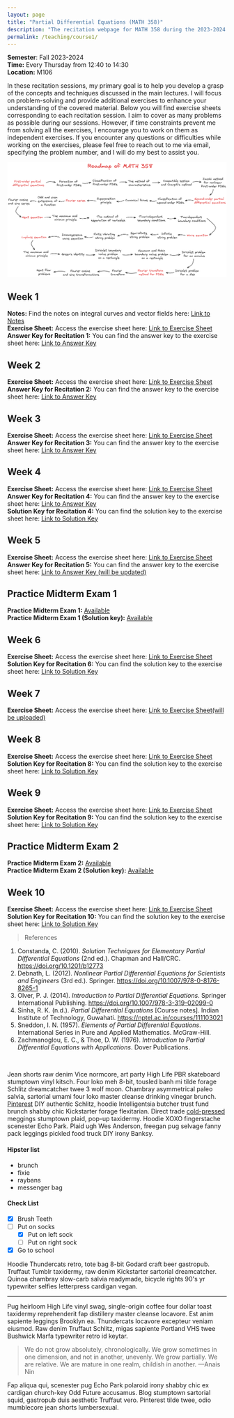 ```yaml
---
layout: page
title: "Partial Differential Equations (MATH 358)"
description: "The recitation webpage for MATH 358 during the 2023-2024 Fall Semester"
permalink: /teaching/course1/
---
```


**Semester**: Fall 2023-2024   
**Time:** Every Thursday from 12:40 to 14:30  
**Location:** M106

In these recitation sessions, my primary goal is to help you develop a grasp of the concepts and techniques discussed in the main lectures. I will focus on problem-solving and provide additional exercises to enhance your understanding of the covered material. Below you will find exercise sheets corresponding to each recitation session. I aim to cover as many problems as possible during our sessions. However, if time constraints prevent me from solving all the exercises, I encourage you to work on them as independent exercises. If you encounter any questions or difficulties while working on the exercises, please feel free to reach out to me via email, specifying the problem number, and I will do my best to assist you.

![roadmap](roadmap358.png)


## Week 1

**Notes:** Find the notes on integral curves and vector fields here: <a href="https://drive.google.com/file/d/1Lmumw0LpLad9v0GnukLkN3oQg2x_T6Yw/view?usp=sharing" target="_blank">Link to Notes</a>  
**Exercise Sheet:** Access the exercise sheet here: <a href="https://drive.google.com/file/d/16njBIzgrSMhxvkJbyNVBfHHtOoA0RERc/view?usp=drive_link" target="_blank">Link to Exercise Sheet</a>  
**Answer Key for Recitation 1:** You can find the answer key to the exercise sheet here: <a href="https://drive.google.com/file/d/12KJax99hvxxeov_NDr_YOZSqZfYb0x9G/view?usp=drive_link" target="_blank">Link to Answer Key</a>

## Week 2
 
**Exercise Sheet:** Access the exercise sheet here: <a href="https://drive.google.com/file/d/1EzT66Hi-nwfbwSmKmdc_rJP2ntJYDR8a/view?usp=share_link" target="_blank">Link to Exercise Sheet</a>  
**Answer Key for Recitation 2:** You can find the answer key to the exercise sheet here: <a href="https://drive.google.com/file/d/1HVHGa0Rv01jYs8GEAWklDMVvQ_9kjceS/view?usp=share_link" target="_blank">Link to Answer Key</a>

## Week 3
 
**Exercise Sheet:** Access the exercise sheet here: <a href="https://drive.google.com/file/d/1MI-fTvOU6RoxYDtXQgNA0hTYXycrWcif/view?usp=drive_link" target="_blank">Link to Exercise Sheet</a>  
**Answer Key for Recitation 3:** You can find the answer key to the exercise sheet here: <a href="https://drive.google.com/file/d/1j5mEr3Wn2OCKb7-08WsDy1sek9bR3BBZ/view?usp=drive_link">Link to Answer Key</a>

## Week 4
 
**Exercise Sheet:** Access the exercise sheet here: <a href="https://drive.google.com/file/d/18ziDwbiMk-j7hAJBcYGcEFNiCMj9Stv4/view?usp=sharing">Link to Exercise Sheet</a>  
**Answer Key for Recitation 4:** You can find the answer key to the exercise sheet here: <a href="https://drive.google.com/file/d/1eN_6yN_NCnL9Eg3ofYS3fwtKJ-8enfRh/view?usp=drive_link">Link to Answer Key</a>  
**Solution Key for Recitation 4:** You can find the solution key to the exercise sheet here: <a href="https://drive.google.com/file/d/1l0aBXus0yF5kRCHwdtZjTisrmNjD0-nO/view?usp=sharing">Link to Solution Key</a>

## Week 5

**Exercise Sheet:** Access the exercise sheet here: <a href="https://drive.google.com/file/d/1szptaS1BHu8547IIgBMl-yBID9SUqBab/view?usp=sharing">Link to Exercise Sheet</a>  
**Answer Key for Recitation 5:** You can find the answer key to the exercise sheet here: <a href="">Link to Answer Key (will be updated)</a>  

## Practice Midterm Exam 1  
**Practice Midterm Exam 1:** <a href="https://drive.google.com/file/d/1ldrB032SMFDZq5wNR4n9352UUJWCB9C7/view?usp=drive_link" target="_blank">Available</a>  
**Practice Midterm Exam 1 (Solution key):** <a href="https://drive.google.com/file/d/1nF_zt4iqSRQ5KJ6Q9odIMObJxAnScNkA/view?usp=drivesdk " target="_blank">Available</a>

## Week 6

**Exercise Sheet:** Access the exercise sheet here: <a href="https://drive.google.com/file/d/1BgofcA9aebklcuYdJxZ0mRDyvjmkcNFi/view?usp=sharing">Link to Exercise Sheet</a>  
**Solution Key for Recitation 6:** You can find the solution key to the exercise sheet here: <a href="https://drive.google.com/file/d/1YRpsLkPJcJot4Li-6rKi7CiX_muG4Pfx/view?usp=sharing">Link to Solution Key</a>


## Week 7

**Exercise Sheet:** Access the exercise sheet here: <a href="">Link to Exercise Sheet(will be uploaded)</a>

## Week 8

**Exercise Sheet:** Access the exercise sheet here: <a href="https://drive.google.com/file/d/1DRP2fjyX7cw26SEwXqfTQp0UQ1rEX-ta/view?usp=drive_link">Link to Exercise Sheet</a>  
**Solution Key for Recitation 8:** You can find the solution key to the exercise sheet here: <a href="https://drive.google.com/file/d/18Q001xyg-KfRPRrn2XfGxOXIH4c1KSUG/view?usp=sharing">Link to Solution Key</a>

## Week 9

**Exercise Sheet:** Access the exercise sheet here: <a href="https://drive.google.com/file/d/1UndCeiY6cwVw0dXoYiivoOsDVHZIWuxr/view?usp=drive_link">Link to Exercise Sheet</a>  
**Solution Key for Recitation 9:** You can find the solution key to the exercise sheet here: <a href="https://drive.google.com/file/d/1ng9rCrETyINnwsByKLBvp5n5nZOArl6F/view?usp=sharing">Link to Solution Key</a>

## Practice Midterm Exam 2    
**Practice Midterm Exam 2:** <a href="https://drive.google.com/file/d/1akdCCxrMDpazly5_En9wYWJn2yN8xnCp/view?usp=drive_link" target="_blank">Available</a>  
**Practice Midterm Exam 2 (Solution key):** <a href="https://drive.google.com/file/d/1r8XGhNRBC8F6vqEppiJw5h7chjKH8aEd/view?usp=sharing">Available</a>

## Week 10

**Exercise Sheet:** Access the exercise sheet here: <a href="https://drive.google.com/file/d/1DtUZgjeOAiUkYiF6K8ISFuJRSMQ8j63o/view?usp=sharing">Link to Exercise Sheet</a>  
**Solution Key for Recitation 10:** You can find the solution key to the exercise sheet here: <a href="https://drive.google.com/file/d/1eHsvgJ42thOE_L9uOGOq6EmnP8TGNtE0/view?usp=sharing">Link to Solution Key</a>


> References

1. Constanda, C. (2010). _Solution Techniques for Elementary Partial Differential Equations_ (2nd ed.). Chapman and Hall/CRC. https://doi.org/10.1201/b12773  
2. Debnath, L. (2012). _Nonlinear Partial Differential Equations for Scientists and Engineers_ (3rd ed.). Springer. https://doi.org/10.1007/978-0-8176-8265-1    
3. Olver, P. J. (2014). _Introduction to Partial Differential Equations_. Springer International Publishing. https://doi.org/10.1007/978-3-319-02099-0  
4. Sinha, R. K. (n.d.). _Partial Differential Equations_ [Course notes]. Indian Institute of Technology, Guwahati. https://nptel.ac.in/courses/111103021  
5. Sneddon, I. N. (1957). _Elements of Partial Differential Equations_. International Series in Pure and Applied Mathematics. McGraw-Hill.  
6. Zachmanoglou, E. C., & Thoe, D. W. (1976). _Introduction to Partial Differential Equations with Applications_. Dover Publications.  

&nbsp;

<!-- I plan to solve the problems in Partial Differential Equations by Dr. Rajen Kumar Sinha and upload the solutions. However, I may not be able to upload them immediately after you finish the topics discussed in each module's corresponding lecture problems. You can find the solutions below. 

## Module 2: First-order partial differential equations
**Lecture 1:** <a href="https://drive.google.com/file/d/1DVXQADU-A1aIqPgd55tRfO9n5koX-gxt/view?usp=sharing" target="_blank">First-order partial differential equations</a> -->























Jean shorts raw denim Vice normcore, art party High Life PBR skateboard stumptown vinyl kitsch. Four loko meh 8-bit, tousled banh mi tilde forage Schlitz dreamcatcher twee 3 wolf moon. Chambray asymmetrical paleo salvia, sartorial umami four loko master cleanse drinking vinegar brunch. [Pinterest](https://www.pinterest.com) DIY authentic Schlitz, hoodie Intelligentsia butcher trust fund brunch shabby chic Kickstarter forage flexitarian. Direct trade <a href="https://en.wikipedia.org/wiki/Cold-pressed_juice">cold-pressed</a> meggings stumptown plaid, pop-up taxidermy. Hoodie XOXO fingerstache scenester Echo Park. Plaid ugh Wes Anderson, freegan pug selvage fanny pack leggings pickled food truck DIY irony Banksy.

#### Hipster list

- brunch
- fixie
- raybans
- messenger bag

#### Check List

- [x] Brush Teeth
- [ ] Put on socks
  - [x] Put on left sock
  - [ ] Put on right sock
- [x] Go to school

Hoodie Thundercats retro, tote bag 8-bit Godard craft beer gastropub. Truffaut Tumblr taxidermy, raw denim Kickstarter sartorial dreamcatcher. Quinoa chambray slow-carb salvia readymade, bicycle rights 90's yr typewriter selfies letterpress cardigan vegan.

<hr>

Pug heirloom High Life vinyl swag, single-origin coffee four dollar toast taxidermy reprehenderit fap distillery master cleanse locavore. Est anim sapiente leggings Brooklyn ea. Thundercats locavore excepteur veniam eiusmod. Raw denim Truffaut Schlitz, migas sapiente Portland VHS twee Bushwick Marfa typewriter retro id keytar.

> We do not grow absolutely, chronologically. We grow sometimes in one dimension, and not in another, unevenly. We grow partially. We are relative. We are mature in one realm, childish in another.
> —Anais Nin

Fap aliqua qui, scenester pug Echo Park polaroid irony shabby chic ex cardigan church-key Odd Future accusamus. Blog stumptown sartorial squid, gastropub duis aesthetic Truffaut vero. Pinterest tilde twee, odio mumblecore jean shorts lumbersexual.
